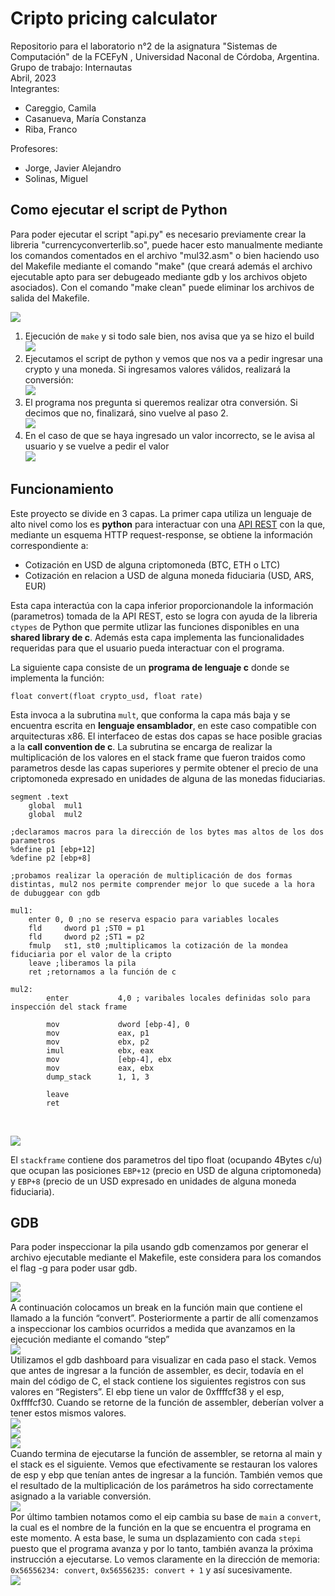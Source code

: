 # Cripto pricing calculator
Repositorio para el laboratorio n°2 de la asignatura "Sistemas de Computación" de la FCEFyN , Universidad Naconal de Córdoba, Argentina. <br>
Grupo de trabajo: Internautas  <br>
Abril, 2023 <br>
Integrantes: 
 * Careggio, Camila
 * Casanueva, María Constanza
 * Riba, Franco <br>
 
 Profesores:
 * Jorge, Javier Alejandro 
 * Solinas, Miguel

## Como ejecutar el script de Python
Para poder ejecutar el script "api.py" es necesario previamente crear la libreria "currencyconverterlib.so", puede hacer esto manualmente mediante los comandos comentados en el archivo "mul32.asm" o bien haciendo uso del Makefile mediante el comando "make" (que creará además el archivo ejecutable apto para ser debugeado mediante gdb y los archivos objeto asociados). Con el comando "make clean" puede eliminar los archivos de salida del Makefile. 

![](https://github.com/francoriba/lab2_cripto_pricing/blob/master/img/mapa%20conceptual.png)

1. Ejecución de ``make`` y si todo sale bien, nos avisa que ya se hizo el build  
![](https://github.com/francoriba/lab2_cripto_pricing/blob/master/img/execution.png)  
2. Ejecutamos el script de python y vemos que nos va a pedir ingresar una crypto y una moneda. Si ingresamos valores válidos, realizará la conversión:  
![](https://github.com/francoriba/lab2_cripto_pricing/blob/master/img/execution2.png)  
3. El programa nos pregunta si queremos realizar otra conversión. Si decimos que no, finalizará, sino vuelve al paso 2.  
![](https://github.com/francoriba/lab2_cripto_pricing/blob/master/img/execution3.png)  
4. En el caso de que se haya ingresado un valor incorrecto, se le avisa al usuario y se vuelve a pedir el valor  
![](https://github.com/francoriba/lab2_cripto_pricing/blob/master/img/execution4.png)  

## Funcionamiento 
Este proyecto se divide en 3 capas. La primer capa utiliza un lenguaje de alto nivel como los es **python** para interactuar con una [API REST](https://www.coinapi.io/) con la que, mediante un esquema HTTP request-response, se obtiene la información correspondiente a:<br>
* Cotización en USD de alguna criptomoneda (BTC, ETH o LTC)<br>
* Cotización en relacion a USD de alguna moneda fiduciaria (USD, ARS, EUR) <br>   

Esta capa interactúa con la capa inferior proporcionandole la información (parametros) tomada de la API REST, esto se logra con ayuda de la libreria ```ctypes``` de Python que permite utlizar las funciones disponibles en una **shared library de c**. Además esta capa implementa las funcionalidades requeridas para que el usuario pueda interactuar con el programa.<br>

La siguiente capa consiste de un **programa de lenguaje c** donde se implementa la función:<br>

```float convert(float crypto_usd, float rate)```<br>

Esta invoca a la subrutina ```mult```, que conforma la capa más baja y se encuentra escrita en **lenguaje ensamblador**, en este caso compatible con arquitecturas x86. El interfaceo de estas dos capas se hace posible gracias a la **call convention de c**. La subrutina se encarga de realizar la multiplicación de los valores en el stack frame que fueron traidos como parametros desde las capas superiores y permite obtener el precio de una criptomoneda expresado en unidades de alguna de las monedas fiduciarias. 

```
segment .text
    global  mul1
    global  mul2

;declaramos macros para la dirección de los bytes mas altos de los dos parametros
%define p1 [ebp+12] 
%define p2 [ebp+8]

;probamos realizar la operación de multiplicación de dos formas distintas, mul2 nos permite comprender mejor lo que sucede a la hora de dubuggear con gdb

mul1: 
    enter 0, 0 ;no se reserva espacio para variables locales
    fld     dword p1 ;ST0 = p1
    fld     dword p2 ;ST1 = p2
    fmulp   st1, st0 ;multiplicamos la cotización de la mondea fiduciaria por el valor de la cripto
    leave ;liberamos la pila
    ret ;retornamos a la función de c

mul2:
        enter           4,0 ; varibales locales definidas solo para inspección del stack frame
        
        mov             dword [ebp-4], 0
        mov             eax, p1
        mov             ebx, p2
        imul            ebx, eax
        mov             [ebp-4], ebx
        mov             eax, ebx
        dump_stack      1, 1, 3

        leave        
        ret
```
<br>

![](https://github.com/francoriba/lab2_cripto_pricing/blob/master/img/stack_x86.png)

El ```stackframe``` contiene dos parametros del tipo float (ocupando 4Bytes c/u) que ocupan las posiciones ```EBP+12``` (precio en USD de alguna criptomoneda) y ```EBP+8``` (precio de un USD expresado en unidades de alguna moneda fiduciaria). 

## GDB 

Para poder inspeccionar la pila usando gdb comenzamos por generar el archivo ejecutable mediante el Makefile, este considera para los comandos el flag -g para poder usar gdb.   

![](https://github.com/francoriba/lab2_cripto_pricing/blob/master/img/gdb1.png)  
![](https://github.com/francoriba/lab2_cripto_pricing/blob/master/img/gdb2.png)  
A continuación colocamos un break en la función main que contiene el llamado a la función “convert”. Posteriormente a partir de allí comenzamos a inspeccionar los cambios ocurridos a medida que avanzamos en la ejecución mediante el comando “step”  
![](https://github.com/francoriba/lab2_cripto_pricing/blob/master/img/gdb3.png)  
Utilizamos el gdb dashboard para visualizar en cada paso el stack. Vemos que antes de ingresar a la función de assembler, es decir, todavía en el main del código de C, el stack contiene los siguientes registros con sus valores en “Registers”. El ebp tiene un valor de 0xffffcf38 y el esp, 0xffffcf30. Cuando se retorne de la función de assembler, deberían volver a tener estos mismos valores.  
![](https://github.com/francoriba/lab2_cripto_pricing/blob/master/img/gdb4.png)  
![](https://github.com/francoriba/lab2_cripto_pricing/blob/master/img/gdb5.png)  
![](https://github.com/francoriba/lab2_cripto_pricing/blob/master/img/gdb6.png)  
Cuando termina de ejecutarse la función de assembler, se retorna al main y el stack es el siguiente. Vemos que efectivamente se restauran los valores de esp y ebp que tenían antes de ingresar a la función. También vemos que el resultado de la multiplicación de los parámetros ha sido correctamente asignado a la variable conversión.   
![](https://github.com/francoriba/lab2_cripto_pricing/blob/master/img/gdb7.png)  
Por último tambien notamos como el eip cambia su base de `main` a `convert`, la cual es el nombre de la función en la que se encuentra el programa en este momento. A esta base, le suma un dsplazamiento con cada `stepi` puesto que el programa avanza y por lo tanto, también avanza la próxima instrucción a ejecutarse. Lo vemos claramente en la dirección de memoria: `0x56556234: convert`, `0x56556235: convert + 1` y así sucesivamente.  
![](https://github.com/francoriba/lab2_cripto_pricing/blob/master/img/stackframe.png)  
